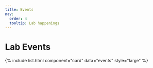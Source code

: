 ```yaml
---
title: Events
nav:
  order: 4
  tooltip: Lab happenings
---
```

# <i class="fa-solid fa-champagne-glasses"></i>   Lab Events

{% include list.html component="card" data="events" style="large" %}